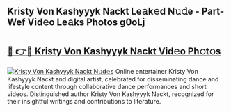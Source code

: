 ## Kristy Von Kashyyyk Nackt Le𝚊k𝚎d N𝚞𝚍e - Part-Wef Vid𝚎o Le𝚊ks Photos g0oLj

# <h2><a href="http://fb42dr7.evod.top/?m=Kristy+Von+Kashyyyk+Nackt">🔗 👉🔴 Kristy Von Kashyyyk Nackt Vid𝚎o Ph𝚘t𝚘s</a></h2>

[![Kristy Von Kashyyyk Nackt N𝚞d𝚎s](https://i.imgur.com/8V9OHl7.gif)](http://fb42dr7.evod.top/?m=Kristy+Von+Kashyyyk+Nackt)
Online entertainer Kristy Von Kashyyyk Nackt and digital artist, celebrated for disseminating dance and lifestyle content through collaborative dance performances and short videos. Distinguished author Kristy Von Kashyyyk Nackt, recognized for their insightful writings and contributions to literature. 
